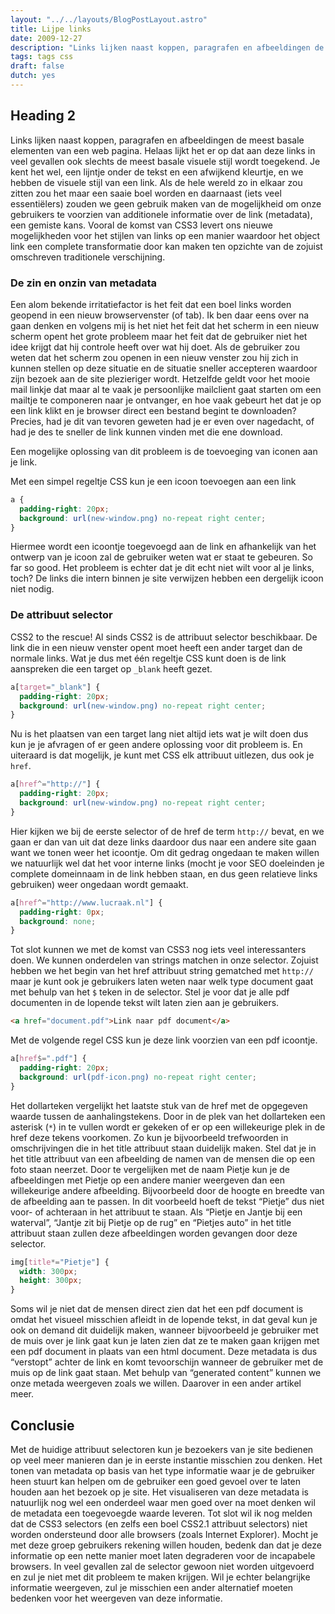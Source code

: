 ```yaml
---
layout: "../../layouts/BlogPostLayout.astro"
title: Lijpe links
date: 2009-12-27
description: "Links lijken naast koppen, paragrafen en afbeeldingen de meest basale elementen van een web pagina. Helaas lijkt het er op dat aan deze links in veel gevallen ook slechts de meest basale visuele stijl wordt toegekend. Je kent het wel, een lijntje onder de tekst en een afwijkend kleurtje, en we hebben de visuele stijl van een link. Als de hele wereld zo in elkaar zou zitten zou het maar een saaie boel worden en daarnaast (iets veel essentiëlers) zouden we geen gebruik maken van de mogelijkheid om onze gebruikers te voorzien van additionele informatie over de link (metadata), een gemiste kans. Vooral de komst van CSS3 levert ons nieuwe mogelijkheden voor het stijlen van links op een manier waardoor het object link een complete transformatie door kan maken ten opzichte van de zojuist omschreven traditionele verschijning."
tags: tags css
draft: false
dutch: yes
---
```



## Heading 2

Links lijken naast koppen, paragrafen en afbeeldingen de meest basale elementen van een web pagina. Helaas lijkt het er op dat aan deze links in veel gevallen ook slechts de meest basale visuele stijl wordt toegekend. Je kent het wel, een lijntje onder de tekst en een afwijkend kleurtje, en we hebben de visuele stijl van een link. Als de hele wereld zo in elkaar zou zitten zou het maar een saaie boel worden en daarnaast (iets veel essentiëlers) zouden we geen gebruik maken van de mogelijkheid om onze gebruikers te voorzien van additionele informatie over de link (metadata), een gemiste kans. Vooral de komst van CSS3 levert ons nieuwe mogelijkheden voor het stijlen van links op een manier waardoor het object link een complete transformatie door kan maken ten opzichte van de zojuist omschreven traditionele verschijning.

### De zin en onzin van metadata
Een alom bekende irritatiefactor is het feit dat een boel links worden geopend in een nieuw browservenster (of tab). Ik ben daar eens over na gaan denken en volgens mij is het niet het feit dat het scherm in een nieuw scherm opent het grote probleem maar het feit dat de gebruiker niet het idee krijgt dat hij controle heeft over wat hij doet. Als de gebruiker zou weten dat het scherm zou openen in een nieuw venster zou hij zich in kunnen stellen op deze situatie en de situatie sneller accepteren waardoor zijn bezoek aan de site plezieriger wordt.
Hetzelfde geldt voor het mooie mail linkje dat maar al te vaak je persoonlijke mailclient gaat starten om een mailtje te componeren naar je ontvanger, en hoe vaak gebeurt het dat je op een link klikt en je browser direct een bestand begint te downloaden? Precies, had je dit van tevoren geweten had je er even over nagedacht, of had je des te sneller de link kunnen vinden met die ene download.

Een mogelijke oplossing van dit probleem is de toevoeging van iconen aan je link.

Met een simpel regeltje CSS kun je een icoon toevoegen aan een link

```css
a {
  padding-right: 20px;
  background: url(new-window.png) no-repeat right center;
}
```

Hiermee wordt een icoontje toegevoegd aan de link en afhankelijk van het ontwerp van je icoon zal de gebruiker weten wat er staat te gebeuren. So far so good. Het probleem is echter dat je dit echt niet wilt voor al je links, toch? De links die intern binnen je site verwijzen hebben een dergelijk icoon niet nodig.

### De attribuut selector
CSS2 to the rescue! Al sinds CSS2 is de attribuut selector beschikbaar. De link die in een nieuw venster opent moet heeft een ander target dan de normale links. Wat je dus met één regeltje CSS kunt doen is de link aanspreken die een target op <code>_blank</code> heeft gezet.

```css
a[target="_blank"] {
  padding-right: 20px;
  background: url(new-window.png) no-repeat right center;
}
```

Nu is het plaatsen van een target lang niet altijd iets wat je wilt doen dus kun je je afvragen of er geen andere oplossing voor dit probleem is. En uiteraard is dat mogelijk, je kunt met CSS elk attribuut uitlezen, dus ook je <code>href</code>.

```css
a[href^="http://"] {
  padding-right: 20px;
  background: url(new-window.png) no-repeat right center;
}
```

Hier kijken we bij de eerste selector of de href de term <code>http://</code> bevat, en we gaan er dan van uit dat deze links daardoor dus naar een andere site gaan want we tonen weer het icoontje.
Om dit gedrag ongedaan te maken willen we natuurlijk wel dat het voor interne links (mocht je voor SEO doeleinden je complete domeinnaam in de link hebben staan, en dus geen relatieve links gebruiken) weer ongedaan wordt gemaakt.

```css
a[href^="http://www.lucraak.nl"] {
  padding-right: 0px;
  background: none;
}
```

Tot slot kunnen we met de komst van CSS3 nog iets veel interessanters doen. We kunnen onderdelen van strings matchen in onze selector. Zojuist hebben we het begin van het href attribuut string gematched met <code>http://</code> maar je kunt ook je gebruikers laten weten naar welk type document gaat met behulp van het <code>$</code> teken in de selector. Stel je voor dat je alle pdf documenten in de lopende tekst wilt laten zien aan je gebruikers.

```html
<a href="document.pdf">Link naar pdf document</a>
```

Met de volgende regel CSS kun je deze link voorzien van een pdf icoontje.

```css
a[href$=".pdf"] {
  padding-right: 20px;
  background: url(pdf-icon.png) no-repeat right center;
}
```
Het dollarteken vergelijkt het laatste stuk van de href met de opgegeven waarde tussen de aanhalingstekens.
Door in de plek van het dollarteken een asterisk (<code>*</code>) in te vullen wordt er gekeken of er op een willekeurige plek in de href deze tekens voorkomen. Zo kun je bijvoorbeeld trefwoorden in omschrijvingen die in het title attribuut staan duidelijk maken. Stel dat je in het title attribuut van een afbeelding de namen van de mensen die op een foto staan neerzet. Door te vergelijken met de naam Pietje kun je de afbeeldingen met Pietje op een andere manier weergeven dan een willekeurige andere afbeelding. Bijvoorbeeld door de hoogte en breedte van de afbeelding aan te passen. In dit voorbeeld hoeft de tekst “Pietje” dus niet voor- of achteraan in het attribuut te staan. Als “Pietje en Jantje bij een waterval”, “Jantje zit bij Pietje op de rug” en “Pietjes auto” in het title attribuut staan zullen deze afbeeldingen worden gevangen door deze selector.

```css
img[title*="Pietje"] {
  width: 300px;
  height: 300px;
}
```

Soms wil je niet dat de mensen direct zien dat het een pdf document is omdat het visueel misschien afleidt in de lopende tekst, in dat geval kun je ook on demand dit duidelijk maken, wanneer bijvoorbeeld je gebruiker met de muis over je link gaat kun je laten zien dat ze te maken gaan krijgen met een pdf document in plaats van een html document. Deze metadata is dus “verstopt” achter de link en komt tevoorschijn wanneer de gebruiker met de muis op de link gaat staan. Met behulp van “generated content” kunnen we onze metada weergeven zoals we willen. Daarover in een ander artikel meer.

## Conclusie
Met de huidige attribuut selectoren kun je bezoekers van je site bedienen op veel meer manieren dan je in eerste instantie misschien zou denken. Het tonen van metadata op basis van het type informatie waar je de gebruiker heen stuurt kan helpen om de gebruiker een goed gevoel over te laten houden aan het bezoek op je site. Het visualiseren van deze metadata is natuurlijk nog wel een onderdeel waar men goed over na moet denken wil de metadata een toegevoegde waarde leveren. Tot slot wil ik nog melden dat de CSS3 selectors (en zelfs een boel CSS2.1 attribuut selectors) niet worden ondersteund door alle browsers (zoals Internet Explorer). Mocht je met deze groep gebruikers rekening willen houden, bedenk dan dat je deze informatie op een nette manier moet laten degraderen voor de incapabele browsers. In veel gevallen zal de selector gewoon niet worden uitgevoerd en zul je niet met dit probleem te maken krijgen. Wil je echter belangrijke informatie weergeven, zul je misschien een ander alternatief moeten bedenken voor het weergeven van deze informatie.